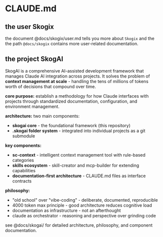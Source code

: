 # CLAUDE.md

## the user Skogix

the document @docs/skogix/user.md tells you more about `Skogix` and the the path `@docs/skogix` contains more user-related documentation.

## the project SkogAI

SkogAI is a comprehensive AI-assisted development framework that manages Claude AI integration across projects. It solves the problem of **context management at scale** - handling the tens of millions of tokens worth of decisions that compound over time.

**core purpose:** establish a methodology for how Claude interfaces with projects through standardized documentation, configuration, and environment management.

**architecture:** two main components:
- **skogai core** - the foundational framework (this repository)
- **.skogai folder system** - integrated into individual projects as a git submodule

**key components:**
- **sc-context** - intelligent context management tool with rule-based categories
- **skills ecosystem** - skill-creator and mcp-builder for extending capabilities
- **documentation-first architecture** - CLAUDE.md files as interface contracts

**philosophy:**
- "old school" over "vibe-coding" - deliberate, documented, reproducible
- 4000 token max principle - good architecture reduces cognitive load
- documentation as infrastructure - not an afterthought
- claude as orchestrator - reasoning and perspective over grinding code

see @docs/skogai/ for detailed architecture, philosophy, and component documentation.
